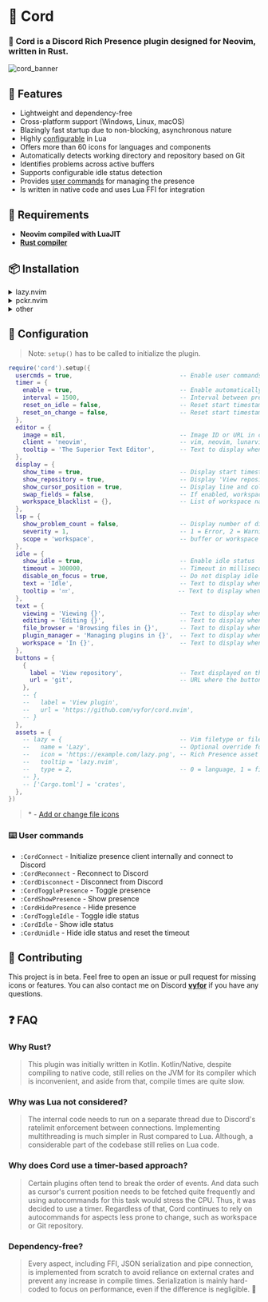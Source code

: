 # 🧩 **Cord**

### 🚀 **Cord** is a Discord Rich Presence plugin designed for Neovim, written in Rust.

![cord_banner](https://github.com/vyfor/cord.nvim/assets/92883017/6ff91794-7264-485e-b82b-87926d7d5013)

## 💎 Features
- Lightweight and dependency-free
- Cross-platform support (Windows, Linux, macOS)
- Blazingly fast startup due to non-blocking, asynchronous nature
- Highly [configurable](#-configuration) in Lua
- Offers more than 60 icons for languages and components
- Automatically detects working directory and repository based on Git
- Identifies problems across active buffers
- Supports configurable idle status detection
- Provides [user commands](#%EF%B8%8F-user-commands) for managing the presence
- Is written in native code and uses Lua FFI for integration

## 🔌 Requirements
- **Neovim compiled with LuaJIT**
- **[Rust compiler](https://www.rust-lang.org/tools/install)**

## 📦 Installation
<details>
  <summary>lazy.nvim</summary>

  ```lua
  {
    'vyfor/cord.nvim',
    build = './build',
    event = 'VeryLazy'
  }
  ```
</details>

<details>
  <summary>pckr.nvim</summary>

  ```lua
  {
    'vyfor/cord.nvim',
    run = './build'
  }
  ```
</details>

<details>
  <summary>other</summary>
  <p>Same steps apply to other plugin managers. Just make sure to add/run this build command:</p>

  ```sh
  ./build
  ```
</details>

## 🔧 Configuration
> Note: `setup()` has to be called to initialize the plugin.
```lua
require('cord').setup({
  usercmds = true,                              -- Enable user commands
  timer = {
    enable = true,                              -- Enable automatically updating presence
    interval = 1500,                            -- Interval between presence updates in milliseconds (min 500)
    reset_on_idle = false,                      -- Reset start timestamp on idle
    reset_on_change = false,                    -- Reset start timestamp on presence change
  },
  editor = {
    image = nil,                                -- Image ID or URL in case a custom client id is provided
    client = 'neovim',                          -- vim, neovim, lunarvim, nvchad, astronvim or your application's client id
    tooltip = 'The Superior Text Editor',       -- Text to display when hovering over the editor's image
  },
  display = {
    show_time = true,                           -- Display start timestamp
    show_repository = true,                     -- Display 'View repository' button linked to repository url, if any
    show_cursor_position = true,                -- Display line and column number of cursor's position
    swap_fields = false,                        -- If enabled, workspace is displayed first
    workspace_blacklist = {},                   -- List of workspace names to hide
  },
  lsp = {
    show_problem_count = false,                 -- Display number of diagnostics problems
    severity = 1,                               -- 1 = Error, 2 = Warning, 3 = Info, 4 = Hint
    scope = 'workspace',                        -- buffer or workspace
  },
  idle = {
    show_idle = true,                           -- Enable idle status
    timeout = 300000,                           -- Timeout in milliseconds after which the idle status is set, 0 to display immediately
    disable_on_focus = true,                    -- Do not display idle status when neovim is focused
    text = 'Idle',                              -- Text to display when idle
    tooltip = '💤',                             -- Text to display when hovering over the idle image
  },
  text = {
    viewing = 'Viewing {}',                     -- Text to display when viewing a readonly file
    editing = 'Editing {}',                     -- Text to display when editing a file
    file_browser = 'Browsing files in {}',      -- Text to display when browsing files (Empty string to disable)
    plugin_manager = 'Managing plugins in {}',  -- Text to display when managing plugins (Empty string to disable)
    workspace = 'In {}',                        -- Text to display when in a workspace (Empty string to disable)
  },
  buttons = {
    {
      label = 'View repository',                -- Text displayed on the button
      url = 'git',                              -- URL where the button leads to ('git' = Git repository URL)
    },
    -- {
    --   label = 'View plugin',
    --   url = 'https://github.com/vyfor/cord.nvim',
    -- }
  },
  assets = {
    -- lazy = {                                 -- Vim filetype or file name or file extension = table or string (see wiki)*
    --   name = 'Lazy',                         -- Optional override for the icon name, redundant for language types
    --   icon = 'https://example.com/lazy.png', -- Rich Presence asset name or URL
    --   tooltip = 'lazy.nvim',
    --   type = 2,                              -- 0 = language, 1 = file browser, 2 = plugin manager; defaults to language
    -- },
    -- ['Cargo.toml'] = 'crates',
  },
})
```
> \* - [Add or change file icons](https://github.com/vyfor/cord.nvim/wiki/Add-or-change-file-icons)

### ⌨️ User commands
- `:CordConnect`        - Initialize presence client internally and connect to Discord
- `:CordReconnect`      - Reconnect to Discord
- `:CordDisconnect`     - Disconnect from Discord
- `:CordTogglePresence` - Toggle presence
- `:CordShowPresence`   - Show presence
- `:CordHidePresence`   - Hide presence
- `:CordToggleIdle`     - Toggle idle status
- `:CordIdle`           - Show idle status
- `:CordUnidle`         - Hide idle status and reset the timeout

## 🌱 Contributing
This project is in beta. Feel free to open an issue or pull request for missing icons or features. You can also contact me on Discord **[vyfor](https://discord.com/users/446729269872427018)** if you have any questions.

## ❓ FAQ
### Why Rust?
> This plugin was initially written in Kotlin. Kotlin/Native, despite compiling to native code, still relies on the JVM for its compiler which is inconvenient, and aside from that, compile times are quite slow.

### Why was Lua not considered?
> The internal code needs to run on a separate thread due to Discord's ratelimit enforcement between connections. Implementing multithreading is much simpler in Rust compared to Lua. Although, a considerable part of the codebase still relies on Lua code.

### Why does Cord use a timer-based approach?
> Certain plugins often tend to break the order of events. And data such as cursor's current position needs to be fetched quite frequently and using autocommands for this task would stress the CPU. Thus, it was decided to use a timer. Regardless of that, Cord continues to rely on autocommands for aspects less prone to change, such as workspace or Git repository.

### Dependency-free?
> Every aspect, including FFI, JSON serialization and pipe connection, is implemented from scratch to avoid reliance on external crates and prevent any increase in compile times. Serialization is mainly hard-coded to focus on performance, even if the difference is negligible. 🤫
